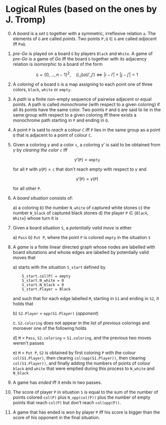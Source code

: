 # Logical Rules (based on the ones by J. Tromp)

0. A *board* is a *set* `G` together with a symmetric, irreflexive relation `a`.
   The elements of `G` are called *points*. Two points `P,Q` $\in$ `G` are called
   *adjacent* iff `PaQ`.

1. *pre-Go* is played on a board `G` by players `Black` and `White`. A game of
   *pre-Go* is a game of *Go* iff the board `G` together with its adjacency
   relation is isomorphic to a board of the form

   $$\texttt{G} = \{0, \ldots, n-1\}^2,\quad (i,j)a(i',j') \Leftrightarrow |i-i'| + |j-j'| = 1$$

2. A *coloring* of a board `G` is a map assigning to each point one of three
   colors, `black`, `white` or `empty`.

3. A *path* is a finite non-empty sequence of pairwise adjacent or equal
   points. A path is called *monochrome* (with respect to a given coloring) if
   all its points have the same color. Two points `P` and `Q` are said to lie
   in the same group with respect to a given coloring iff there exists
   a monochrome path starting in `P` and ending in `Q`.

4. A point `P` is said to *reach* a colour `C` iff `P` lies in the same group as
   a point `Q` that is adjacent to a point of colour `C`.

5. Given a coloring $\gamma$ and a color `c`, a coloring $\gamma'$ is said to
   be obtained from $\gamma$ by *clearing the color `c`* iff

   $$\gamma'(\texttt{P}) = \texttt{empty}$$

   for all `P` with $\gamma(\texttt{P}) = \texttt{c}$ that don't reach empty with respect to $\gamma$ and

   $$\gamma'(\texttt{P}) = \gamma(\texttt{P})$$

   for all other `P`.

6. A *board situation* consists of:

    a) a coloring
    b) the number `N_white` of captured white stones
    c) the number `N_black` of captured black stones
    d) the player `P`$\in\{$`Black`, `White`$\}$ whose turn it is

7. Given a board situation `S`, a *potentially valid move* is either

    a) `Pass`
    b) `Put P`, where the point `P` is colored `empty` in the situation `S`

6. A *game* is a finite linear directed graph whose nodes are labelled with
   board situtations and whose edges are labelled by potentially valid moves
   that

    a) starts with the situation `S_start` defined by

           S_start.col(P) = empty
           S_start.N_white = 0
           S_start.N_black = 0
           S_start.Player = Black

    and such that for each edge labelled `M`, starting in `S1` and ending in
    `S2`, it holds that

    b) `S2.Player` = `opp(S1.Player)` (*opponent*)

    c. `S2.coloring` does not appear in the list of *previous* colorings
    and moroever one of the following holds

    d) `M` = `Pass`, `S2.coloring` = `S1.coloring`, and the previous two moves
    weren't passes

    e) `M` = `Put P`, `S2` is obtained by first coloring `P` with the colour
   `col(S1.Player)`, then clearing `col(opp(S1.Player))`, then clearing
   `col(S1.Player))`, and finally adding the numbers of points of colour
   `black` and `white` that were emptied during this process to `N_white` and
   `N_black`
   
7. A game has *ended* iff it ends in two passes.

8. The score of player `P` in situation `S` is equal to the sum of the number
   of points colored `col(P)` plus `N_opp(col(P))` plus the number of empty
   points that reach `col(P)` but don't reach `col(opp(P))`.

9. A game that has ended is won by player `P` iff his score is bigger than the
   score of his opponent in the final situation.
